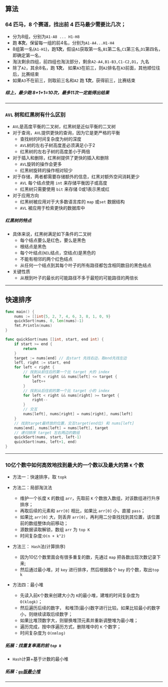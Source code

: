 ## 算法

### 64 匹马，8 个赛道，找出前 4 匹马最少需要比几次；

- 分为8组，分别为`A1-A8 ... H1-H8`
- 跑 **8次**，保留每一组的前4名，分别为`A1-A4...H1-H4`
- 8组第一名(`A1-H1`)，跑**1次**，假设`A1`获取第一名,`B1`第二名,`C1`第三名,`D1`第四名，即确定第一名，
- 淘汰剩余四组，前四组也淘汰部分，剩余`A2-A4,B1-B3,C1-C2,D1`，九名
- 除了`A2`，其余8名，跑 **1次**， 如果`A3`在前三，则`A2`排名在`A3`前面，其他顺位往后，比赛结束
- 如果`A3`不在前三，则取前三名和`A2` 跑 **1次**，获得前三，比赛结束

##### 综上，最少跑 8+1+1=10次，最多11次一定能得出结果

------

### `AVL` 树和红黑树有什么区别

- `AVL`是高度平衡的二叉树，红黑树是近似平衡的二叉树
- 对于查询，`AVL`提供更快的查询，因为它是更严格的平衡
  - 查找树的时间复杂度为树的深度
  - `AVL`树的左右子树高度差必须满足小于2
  - 红黑树的左右子树的高度差小于两倍
- 对于插入和删除，红黑树提供了更快的插入和删除
  - `AVL`旋转的操作会更多
  - 红黑树旋转的操作相对较少
- 对于存储，两者都需要存储额外的信息，红黑对额外空间消耗更少
  - `AVL` 每个结点使用 `int` 来存储平衡因子或高度
  - 红黑树只需要使用  `bit` 来存储 0或1表示黑或红 
- 对于应用方向
  - 红黑树被应用对于大多数语言库的 `map` 或`set` 数据结构
  - `AVL` 被应用于检索更快的数据库中

##### 红黑树的特点

- 具体来说，红黑树满足如下条件的二叉树
  - 每个结点要么是红色，要么是黑色
  - 根结点是黑色
  - 每个叶结点(`NIL`结点，空结点)是黑色的
  - 不能有相邻的两个红色结点
  - 从任何一个结点到其每个叶子的所有路径都包含相同数目的黑色结点
- 关键性质
  - 从根到叶子的最长的可能路径不多于最短的可能路径的两倍长

------

## 快速排序

```go
func main() {
	nums := []int{5, 2, 7, 4, 6, 3, 8, 1, 0, 9}
	quickSort(nums, 0, len(nums)-1)
	fmt.Println(nums)
}

func quickSort(nums []int, start, end int) {
	if start >= end {
		return
	}
	target := nums[end] // 去start 先找右边，取end先找左边
	left, right := start, end
	for left < right {
		// 找到从前往后的第一个比 target 大的 index
		for left < right && nums[left] <= target {
			left++
		}
		// 找到从后往前的第一个比 target 小的 index
		for left < right && nums[right] >= target {
			right--
		}
		// 交互
		nums[left], nums[right] = nums[right], nums[left]
	}
	// 找到target最终放的位置，交互target(end位) 和 nums[left]
	nums[end], nums[left] = nums[left], target
	// 递归排序 target 左右两边的数组
	quickSort(nums, start, left-1)
	quickSort(nums, left+1, end)
}
```

------

### 10亿个数中如何高效地找到最大的一个数以及最大的第 `K` 个数

- 方法一：快速排序，取 `topk`

- 方法二：局部淘汰法
  - 维护一个长度 `K` 的数组 `arr`，先取前 `K` 个数放入数组，对该数组进行升序排序；
  - 再取后续的元素和 `arr[0]` 相比，如果比 `arr[0]` 小，直接 `pass`；
  - 如果比 `arr[0]` 大，则丢弃 `arr[0]`，再利用二分查找找到其位置，该位置前的数组整体向前移动；
  - 源数据读取解锁，数组 `arr` 为 `top K`
  - 时间复杂度:`O(n + k^2)`

- 方法三： `Hash`法(计算排序)
  - 因为10亿个数里面会有很多重复的数，先通过 `map` 把各数出现次数记录下来;
  - 然后通过最小堆，对 `key` 进行排序，然后根据各个 `key` 的个数，取出`top k`

- 方法四：最小堆
  - 先读入前`K`个数来创建大小为 `K`的最小堆，建堆的时间复杂度为 `O(klogk)`；
  - 然后遍历后续的数字， 和堆顶(最小)数字进行比较。如果比较最小的数字小，则继续读取后续数字；
  - 如果比堆顶数字大，则替换堆顶元素并重新调整堆为最小堆；
  - 遍历完成，按中序遍历方式，删除堆中的 `K` 个数字；
  - 时间复杂度为 `O(nmlog)`
  
##### 拓展：找重复率高的前 `top k`

- `Hash`计算+基于计数的最小堆

##### 拓展：[`go`版最小堆](./go最小堆.md)

------
